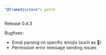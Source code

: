 ```yaml
---
"@framedjs/core": patch
---
```


Release 0.4.3

Bugfixes:

-   Emoji parsing on specific emojis (such as 🧇)
-   Permission error message sending issues
